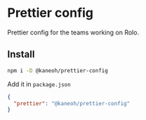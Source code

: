 # Prettier config

Prettier config for the teams working on Rolo.

## Install

```bash
npm i -D @kaneoh/prettier-config
```

Add it in `package.json`

```json
{
  "prettier": "@kaneoh/prettier-config"
}
```
